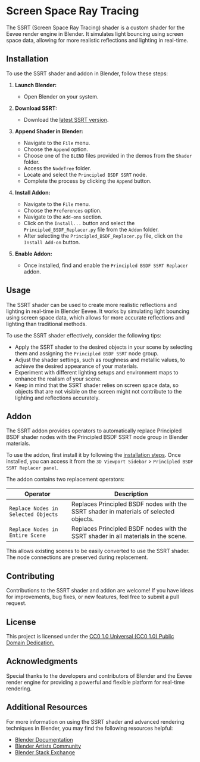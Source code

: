 # Screen Space Ray Tracing
The SSRT (Screen Space Ray Tracing) shader is a custom shader for the Eevee render engine in Blender. It simulates light bouncing using screen space data, allowing for more realistic reflections and lighting in real-time.

## Installation
To use the SSRT shader and addon in Blender, follow these steps:

1. **Launch Blender:**
   - Open Blender on your system.

2. **Download SSRT:**
   - Download the [latest SSRT version](https://github.com/PedroPLopes1/SSRT/releases).

4. **Append Shader in Blender:**
   - Navigate to the `File` menu.
   - Choose the `Append` option.
   - Choose one of the `BLEND` files provided in the demos from the `Shader` folder.
   - Access the `NodeTree` folder.
   - Locate and select the `Principled BSDF SSRT` node.
   - Complete the process by clicking the `Append` button.

5. **Install Addon:**
   - Navigate to the `File` menu.
   - Choose the `Preferences` option.
   - Navigate to the `Add-ons` section.
   - Click on the `Install...` button and select the `Principled_BSDF_Replacer.py` file from the `Addon` folder.
   - After selecting the `Principled_BSDF_Replacer.py` file, click on the `Install Add-on` button.

6. **Enable Addon:**
   - Once installed, find and enable the `Principled BSDF SSRT Replacer` addon.

## Usage
The SSRT shader can be used to create more realistic reflections and lighting in real-time in Blender Eevee. It works by simulating light bouncing using screen space data, which allows for more accurate reflections and lighting than traditional methods.

To use the SSRT shader effectively, consider the following tips:
- Apply the SSRT shader to the desired objects in your scene by selecting them and assigning the `Principled BSDF SSRT` node group.
- Adjust the shader settings, such as roughness and metallic values, to achieve the desired appearance of your materials.
- Experiment with different lighting setups and environment maps to enhance the realism of your scene.
- Keep in mind that the SSRT shader relies on screen space data, so objects that are not visible on the screen might not contribute to the lighting and reflections accurately.

## Addon
The SSRT addon provides operators to automatically replace Principled BSDF shader nodes with the Principled BSDF SSRT node group in Blender materials.

To use the addon, first install it by following the [installation steps](https://github.com/PedroPLopes1/SSRT?tab=readme-ov-file#installation). Once installed, you can access it from the `3D Viewport Sidebar` > `Principled BSDF SSRT Replacer panel`.

The addon contains two replacement operators:

|  Operator | Description |
| --- | --- |
| `Replace Nodes in Selected Objects` | Replaces Principled BSDF nodes with the SSRT shader in materials of selected objects. |
| `Replace Nodes in Entire Scene` | Replaces Principled BSDF nodes with the SSRT shader in all materials in the scene. |

This allows existing scenes to be easily converted to use the SSRT shader. The node connections are preserved during replacement.

## Contributing

Contributions to the SSRT shader and addon are welcome! If you have ideas for improvements, bug fixes, or new features, feel free to submit a pull request.

## License
This project is licensed under the [CC0 1.0 Universal (CC0 1.0) Public Domain Dedication.](https://creativecommons.org/publicdomain/zero/1.0/deed.en)

## Acknowledgments
Special thanks to the developers and contributors of Blender and the Eevee render engine for providing a powerful and flexible platform for real-time rendering.

## Additional Resources
For more information on using the SSRT shader and advanced rendering techniques in Blender, you may find the following resources helpful:
- [Blender Documentation](https://docs.blender.org/manual/en/latest/)
- [Blender Artists Community](https://blenderartists.org/)
- [Blender Stack Exchange](https://blender.stackexchange.com/)
